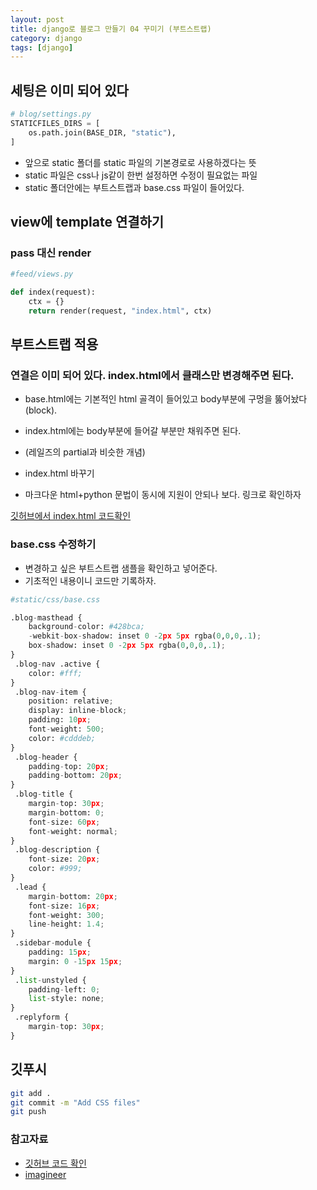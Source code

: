 ```yaml
---
layout: post
title: django로 블로그 만들기 04 꾸미기 (부트스트랩)
category: django
tags: [django]
---
```


## 세팅은 이미 되어 있다

```python
# blog/settings.py
STATICFILES_DIRS = [
    os.path.join(BASE_DIR, "static"),
]
```

* 앞으로 static 폴더를 static 파일의 기본경로로 사용하겠다는 뜻
* static 파일은 css나 js같이 한번 설정하면 수정이 필요없는 파일
* static 폴더안에는 부트스트랩과 base.css 파일이 들어있다.

## view에 template 연결하기

### pass 대신 render

```python
#feed/views.py

def index(request):
    ctx = {}
    return render(request, "index.html", ctx)
```

## 부트스트랩 적용

### 연결은 이미 되어 있다. index.html에서 클래스만 변경해주면 된다.

* base.html에는 기본적인 html 골격이 들어있고 body부분에 구멍을 뚫어놨다(block).
* index.html에는 body부분에 들어갈 부분만 채워주면 된다.
* (레일즈의 partial과 비슷한 개념)

* index.html 바꾸기

* 마크다운 html+python 문법이 동시에 지원이 안되나 보다. 링크로 확인하자

[깃허브에서 index.html 코드확인](https://github.com/Jonny-Cho/blog-prac/commit/cee42bbf9a6787eaff3aaf8030af3eb7d5154413)

### base.css 수정하기

* 변경하고 싶은 부트스트랩 샘플을 확인하고 넣어준다.
* 기초적인 내용이니 코드만 기록하자.

```python
#static/css/base.css

.blog-masthead {
    background-color: #428bca;
    -webkit-box-shadow: inset 0 -2px 5px rgba(0,0,0,.1);
    box-shadow: inset 0 -2px 5px rgba(0,0,0,.1);
}
 .blog-nav .active {
    color: #fff;
}
 .blog-nav-item {
    position: relative;
    display: inline-block;
    padding: 10px;
    font-weight: 500;
    color: #cdddeb;
}
 .blog-header {
    padding-top: 20px;
    padding-bottom: 20px;
}
 .blog-title {
    margin-top: 30px;
    margin-bottom: 0;
    font-size: 60px;
    font-weight: normal;
}
 .blog-description {
    font-size: 20px;
    color: #999;
}
 .lead {
    margin-bottom: 20px;
    font-size: 16px;
    font-weight: 300;
    line-height: 1.4;
}
 .sidebar-module {
    padding: 15px;
    margin: 0 -15px 15px;
}
 .list-unstyled {
    padding-left: 0;
    list-style: none;
}
 .replyform {
    margin-top: 30px;
} 

```

## 깃푸시

```bash
git add .
git commit -m "Add CSS files"
git push
```

### 참고자료
* [깃허브 코드 확인](https://github.com/Jonny-Cho/blog-prac/commit/cee42bbf9a6787eaff3aaf8030af3eb7d5154413)
* [imagineer](https://www.imagineer.io/)
